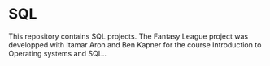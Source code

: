 # SQL
This repository contains SQL projects. The Fantasy League project was developped with Itamar Aron and Ben Kapner for the course Introduction to Operating systems and SQL..
